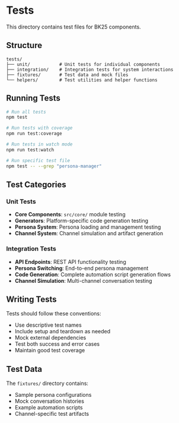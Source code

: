 # Tests

This directory contains test files for BK25 components.

## Structure

```
tests/
├── unit/           # Unit tests for individual components
├── integration/    # Integration tests for system interactions
├── fixtures/       # Test data and mock files
└── helpers/        # Test utilities and helper functions
```

## Running Tests

```bash
# Run all tests
npm test

# Run tests with coverage
npm run test:coverage

# Run tests in watch mode
npm run test:watch

# Run specific test file
npm test -- --grep "persona-manager"
```

## Test Categories

### Unit Tests
- **Core Components**: `src/core/` module testing
- **Generators**: Platform-specific code generation testing
- **Persona System**: Persona loading and management testing
- **Channel System**: Channel simulation and artifact generation

### Integration Tests
- **API Endpoints**: REST API functionality testing
- **Persona Switching**: End-to-end persona management
- **Code Generation**: Complete automation script generation flows
- **Channel Simulation**: Multi-channel conversation testing

## Writing Tests

Tests should follow these conventions:
- Use descriptive test names
- Include setup and teardown as needed
- Mock external dependencies
- Test both success and error cases
- Maintain good test coverage

## Test Data

The `fixtures/` directory contains:
- Sample persona configurations
- Mock conversation histories
- Example automation scripts
- Channel-specific test artifacts
